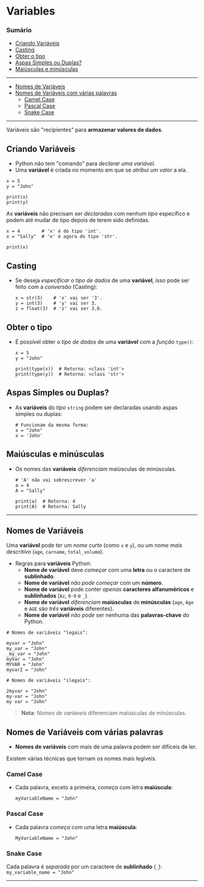 # Variables

### Sumário

- [Criando Variáveis](#criando-variáveis)
- [Casting](#casting)
- [Obter o tipo](#obter-o-tipo)
- [Aspas Simples ou Duplas?](#aspas-simples-ou-duplas)
- [Maiúsculas e minúsculas](#maiúsculas-e-minúsculas)
---
- [Nomes de Variáveis](#nomes-de-variáveis)
- [Nomes de Variáveis com várias palavras](#nomes-de-variáveis-com-várias-palavras)
    - [Camel Case](#camel-case)
    - [Pascal Case](#pascal-case)
    - [Snake Case](#snake-case)

---

Variáveis são "recipientes" para **armazenar valores de dados**.

## Criando Variáveis

- Python não tem "comando" para _declarar uma variável_.
- Uma **variável** é criada no momento em que se _atribui um valor_ a ela.

```
x = 5
y = "John"

print(x)
print(y)
```

As **variáveis** não precisam ser _declaradas_ com nenhum _tipo_ específico e podem até mudar de tipo depois de terem sido definidas.

```
x = 4        # 'x' é do tipo 'int'.
x = "Sally"  # 'x' é agora do tipo 'str'.

print(x)
```

## Casting

- Se deseja _especificar o tipo de dados_ de uma **variável**, isso pode ser feito com a _conversão_ (Casting):
    ```
    x = str(3)    # 'x' vai ser '3'.
    y = int(3)    # 'y' vai ser 3.
    z = float(3)  # 'z' vai ser 3.0.
    ```

## Obter o tipo

- É possível obter o _tipo de dados_ de uma **variável** com a _função_ ``type()``:
    ```
    x = 5
    y = "John"

    print(type(x))  # Retorna: <class 'int'>
    print(type(y))  # Retorna: <class 'str'>
    ```

## Aspas Simples ou Duplas?

- As **variáveis** do _tipo_ ``string`` podem ser declaradas usando aspas simples ou duplas:
    ```
    # Funcionam da mesma forma:
    x = "John"
    x = 'John'
    ```

## Maiúsculas e minúsculas

- Os nomes das **variáveis** _diferenciam_ maiúsculas de minúsculas.
    ```
    # 'A' não vai sobrescrever 'a'
    a = 4
    A = "Sally"

    print(a)  # Retorna: 4
    print(A)  # Retorna: Sally
    ```

---

## Nomes de Variáveis

Uma **variável** pode ter um _nome curto_ (como ``x`` e ``y``), ou um _nome mais descritivo_ (``age``, ``carname``, ``total_volume``).

- Regras para **variáveis** Python:
    - **Nome de variável** deve _começar_ com uma **letra** ou o caractere de **sublinhado**. 
    - **Nome de variável** _não pode começar_ com um **número**.
    - **Nome de variável** pode conter _apenas_ **caracteres alfanuméricos** e **sublinhados** (``Az``, ``0-9`` e ``_``).
    - **Nome de variável** _diferenciam_ **maiúsculas** de **minúsculas** (``age``, ``Age`` e ``AGE`` são _três_ **variáveis** diferentes).
    - **Nome de variável** _não pode_ ser nenhuma das **palavras-chave** do Python.

```
# Nomes de variáveis "legais":

myvar = "John"
my_var = "John"
_my_var = "John"
myVar = "John"
MYVAR = "John"
myvar2 = "John"
```

```
# Nomes de variáveis "ilegais":

2myvar = "John"
my-var = "John"
my var = "John"
```

> **Nota**: _Nomes de variáveis_ diferenciam maiúsculas de minúsculas.

## Nomes de Variáveis com várias palavras

- **Nomes de variáveis** com mais de uma palavra podem ser difíceis de ler.

Existem várias técnicas que tornam os nomes mais legíveis.

### Camel Case

- Cada palavra, exceto a primeira, _começa_ com letra **maiúscula**:
    ```
    myVariableName = "John"
    ```

### Pascal Case

- Cada palavra _começa_ com uma letra **maiúscula**:
    ```
    MyVariableName = "John"
    ```

### Snake Case

Cada palavra é _separada_ por um caractere de **sublinhado** (``_``):
    ```
    my_variable_name = "John"
    ```

---

